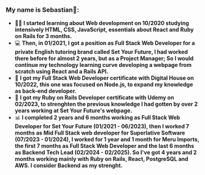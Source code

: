 ### My name is Sebastian👋:

- 👨‍💻 **I started learning about Web development on 10/2020 studying intensively HTML, CSS, JavaScript, essentials about React and Ruby on Rails for 3 months.**
- 💻 **Then, in 01/2021, I got a position as Full Stack Web Developer for a private English tutoring brand called Set Your Future, I had worked there before for almost 2 years, but as a Project Manager; So I would continue my technology learning curve developing a webpage from scratch using React and a Rails API.**
- 🏁 **I got my Full Stack Web Developer certificate with Digital House on 10/2022, this one was focused on Node.js, to expand my knowledge as back-end developer.**
- 🏁 **I got my Ruby on Rails Developer certificate with Udemy on 02/2023, to strenghten the previous knowledge I had gotten by over 2 years working at Set Your Future's webpage.**
- :bar_chart: **I completed 2 years and 6 months working as Full Stack Web Developer for Set Your Future (01/2021 - 06/2023), then I worked 7 months as Mid Full Stack web developer for Superlative Software (07/2023 - 01/2024), I worked for 1 year and 1 month for Meru Imports, the first 7 months as Full Stack Web Developer and the last 6 months as Backend Tech Lead (02/2024 - 02/2025). So I've got 4 years and 2 months working mainly with Ruby on Rails, React, PostgreSQL and AWS. I consider Backend as my strenght.**
